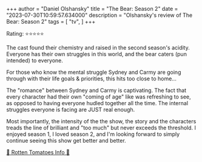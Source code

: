 +++
author = "Daniel Olshansky"
title = "The Bear: Season 2"
date = "2023-07-30T10:59:57.634000"
description = "Olshansky's review of The Bear: Season 2"
tags = [
    "tv",
]
+++

Rating: ⭐⭐⭐⭐⭐

The cast found their chemistry and raised in the second season's acidity. Everyone has their own struggles in this world, and the bear caters (pun intended) to everyone.

For those who know the mental struggle Sydney and Carmy are going through with their life goals & priorities, this hits too close to home...

The "romance" between Sydney and Carmy is captivating. The fact that every character had their own "coming of age" like was refreshing to see, as opposed to having everyone hudled together all the time. The internal struggles everyone is facing are JUST real enough.

Most importantly, the intensity of the the show, the story and the characters treads the line of brilliant and "too much" but never exceeds the threshold. I enjoyed season 1, I loved season 2, and I'm looking forward to simply continue seeing this show get better and better.

[🍅 Rotten Tomatoes Info 🍅](https://www.rottentomatoes.com/tv/the_bear/s02)
